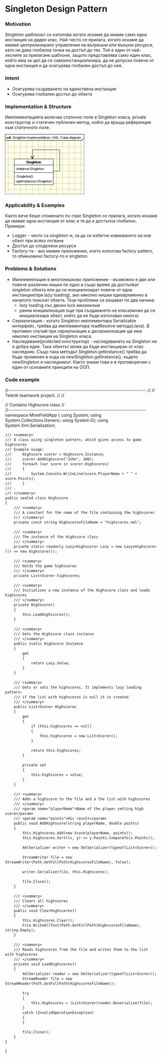 # Singleton Design Pattern

### Motivation

Singleton шаблонът се използва когато искаме да имаме само една инстанция на даден клас. Най-често се прилага, когато искаме да имаме централизирано управление на вътрешни или външни ресурси, като ни дава глобална точка на достъп до тях. Той е един от най-лесните за прилагане шаблони, защото представлява само един клас, който има за цел да се самоинстанциализира, да не допуска повече от една инстанция и да осигурява глобален достъп до нея.

### Intent
*	Осигурява създаването на единствена инстанция
*	Осигурява глобален достъп до обекта

### Implementation & Structure

Имплементацията включва статично поле в Singleton класа, private конструктор и статичен публичен метод, който да връща референция към статичното поле.

![Singleton inplementation](singleton_implementation.gif)

### Applicability & Examples

Както вече беше споменато по-горе Singleton се прилага, когато искаме да имаме една инстанция от клас и тя да е достъпна глобално. Примери: 
*	Logger - често са singleton-и, за да се избегне извикването на нов обект при всяко логване
*	Достъп до споделени ресурси 
*	Factory-та - ако имаме приложение, което използва factory pattern, то обикновено factory-то е singleton

### Problems & Solutions

*	Имплементация в многонишково приложение - възможно е две или повече различни нишки по едно и също време да достъпват singleton обекта или да се инициализират повече от една инстанции(при lazy loading), ако няколко нишки едновременно в началото поискат обекта. Тези проблеми се решават по два начина: 
	*	lazy loading със двоен lock механизъм 
	*	ранна инициализация още при създаването на класа(може да се инициализира обект, който да не бъде използван никога)
*	Сериализация - когато Singleton имплементира Serializable интерфейс, трябва да имплементира readResolve метода(Java). В противен случай при сериализация и десериализация ще има няколко инстанции на Singleton класа.
*	Наследяване(protected конструктор) - наследяването на Singleton не е добра идея. Така обектът може да бъде инстанциран от клас наследник. Също така методът Singleton.getInstance() трябва да бъде променен в кода на  newSingleton.getInstance(), където newSingleton е наследникът. Както знаем това е в противоречие с един от основните принципи на ООП.

### Code example

//-----------------------------------------------------------------------
// <copyright file="Highscore.cs" company="BattleField-5 team">
//     Telerik teamwork project.
// </copyright>
// <summary>
// Contains Highscore class
// </summary>
//-----------------------------------------------------------------------
namespace MineFieldApp
{
    using System;
    using System.Collections.Generic;
    using System.IO;
    using System.Xml.Serialization;

    /// <summary>
    /// A class using singleton pattern, which gives access to game highscores
    /// Example usage:
    ///     Highscore scorer = Highscore.Instance;
    ///     scorer.AddHighscore("John", 100);
    ///     foreach (var score in scorer.Highscores)
    ///     {
    ///         System.Console.WriteLine(score.PlayerName + " " + score.Points);
    ///     }
    /// .
    /// </summary>
    public sealed class Highscore
    {
        /// <summary>
        /// A constant for the name of the file containing the highscores
        /// </summary>
        private const string HighscoresFileName = "highscores.xml";

        /// <summary>
        /// The instance of the Highscore class
        /// </summary>
        private static readonly Lazy<Highscore> Lazy = new Lazy<Highscore>(() => new Highscore());

        /// <summary>
        /// Holds the game highscores
        /// </summary>
        private List<Score> highscores;

        /// <summary>
        /// Initializes a new instance of the Highscore class and loads highscores
        /// </summary>
        private Highscore()
        {
            this.LoadHighscores();
        }

        /// <summary>
        /// Gets the Highscore class instance
        /// </summary>
        public static Highscore Instance
        {
            get
            {
                return Lazy.Value;
            }
        }

        /// <summary>
        /// Gets or sets the highscores. It implements lazy loading pattern: 
        /// if the list with highscores is null it is created.
        /// </summary>
        public List<Score> Highscores
        {
            get
            {
                if (this.highscores == null)
                {
                    this.highscores = new List<Score>();
                }

                return this.highscores;
            }

            private set
            {
                this.highscores = value;
            }
        }

        /// <summary>
        /// Adds a highscore to the file and a the list with highscores
        /// </summary>
        /// <param name="playerName">Name of the player setting high score</param>
        /// <param name="points">His result</param>
        public void AddHighscore(string playerName, double points)
        {
            this.Highscores.Add(new Score(playerName, points));
            this.Highscores.Sort((x, y) => y.Points.CompareTo(x.Points));

            XmlSerializer writer = new XmlSerializer(typeof(List<Score>));

            StreamWriter file = new StreamWriter(Path.GetFullPath(HighscoresFileName), false);

            writer.Serialize(file, this.Highscores);

            file.Close();
        }

        /// <summary>
        /// Clears all highscores
        /// </summary>
        public void ClearHighscores()
        {
            this.Highscores.Clear();
            File.WriteAllText(Path.GetFullPath(HighscoresFileName), string.Empty);
        }

        /// <summary>
        /// Reads highscores from the file and writes them to the list with highscores
        /// </summary>
        private void LoadHighscores()
        {
            XmlSerializer reader = new XmlSerializer(typeof(List<Score>));
            StreamReader file = new StreamReader(Path.GetFullPath(HighscoresFileName));

            try
            {
                this.Highscores = (List<Score>)reader.Deserialize(file);
            }
            catch (InvalidOperationException)
            {
            }

            file.Close();
        }
    }
}